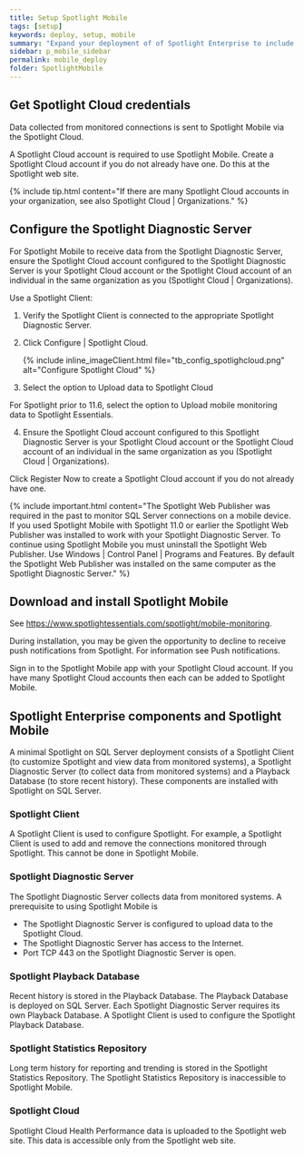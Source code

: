 ```yaml
---
title: Setup Spotlight Mobile
tags: [setup]
keywords: deploy, setup, mobile
summary: "Expand your deployment of of Spotlight Enterprise to include Spotlight Mobile."
sidebar: p_mobile_sidebar
permalink: mobile_deploy
folder: SpotlightMobile
---
```




## Get Spotlight Cloud credentials
Data collected from monitored connections is sent to Spotlight Mobile via the Spotlight Cloud.

A Spotlight Cloud account is required to use Spotlight Mobile. Create a Spotlight Cloud account if you do not already have one. Do this at the Spotlight web site.

{% include tip.html content="If there are many Spotlight Cloud accounts in your organization, see also Spotlight Cloud \| Organizations." %}

## Configure the Spotlight Diagnostic Server

For Spotlight Mobile to receive data from the Spotlight Diagnostic Server, ensure the Spotlight Cloud account configured to the Spotlight Diagnostic Server is your Spotlight Cloud account or the Spotlight Cloud account of an individual in the same organization as you (Spotlight Cloud \| Organizations).

Use a Spotlight Client:

1. Verify the Spotlight Client is connected to the appropriate Spotlight Diagnostic Server.
2. Click Configure \| Spotlight Cloud.

    {% include inline_imageClient.html file="tb_config_spotlighcloud.png" alt="Configure Spotlight Cloud" %}

3. Select the option to Upload data to Spotlight Cloud

For Spotlight prior to 11.6, select the option to Upload mobile monitoring data to Spotlight Essentials.

4. Ensure the Spotlight Cloud account configured to this Spotlight Diagnostic Server is your Spotlight Cloud account or the Spotlight Cloud account of an individual in the same organization as you (Spotlight Cloud \| Organizations).

Click Register Now to create a Spotlight Cloud account if you do not already have one.

{% include important.html content="The Spotlight Web Publisher was required in the past to monitor SQL Server connections on a mobile device. If you used Spotlight Mobile with Spotlight 11.0 or earlier the Spotlight Web Publisher was installed to work with your Spotlight Diagnostic Server. To continue using Spotlight Mobile you must uninstall the Spotlight Web Publisher. Use Windows | Control Panel | Programs and Features. By default the Spotlight Web Publisher was installed on the same computer as the Spotlight Diagnostic Server." %}


## Download and install Spotlight Mobile

See https://www.spotlightessentials.com/spotlight/mobile-monitoring.

During installation, you may be given the opportunity to decline to receive push notifications from Spotlight. For information see Push notifications.

Sign in to the Spotlight Mobile app with your Spotlight Cloud account. If you have many Spotlight Cloud accounts then each can be added to Spotlight Mobile.


## Spotlight Enterprise components and Spotlight Mobile

A minimal Spotlight on SQL Server deployment consists of a Spotlight Client (to customize Spotlight and view data from monitored systems), a Spotlight Diagnostic Server (to collect data from monitored systems) and a Playback Database (to store recent history). These components are installed with Spotlight on SQL Server.

### Spotlight Client

A Spotlight Client is used to configure Spotlight. For example, a Spotlight Client is used to add and remove the connections monitored through Spotlight. This cannot be done in Spotlight Mobile.

### Spotlight Diagnostic Server

The Spotlight Diagnostic Server collects data from monitored systems. A prerequisite to using Spotlight Mobile is

* The Spotlight Diagnostic Server is configured to upload data to the Spotlight Cloud.
* The Spotlight Diagnostic Server has access to the Internet.
* Port TCP 443 on the Spotlight Diagnostic Server is open.

### Spotlight Playback Database

Recent history is stored in the Playback Database. The Playback Database is deployed on SQL Server. Each Spotlight Diagnostic Server requires its own Playback Database. A Spotlight Client is used to configure the Spotlight Playback Database.

### Spotlight Statistics Repository

Long term history for reporting and trending is stored in the Spotlight Statistics Repository. The Spotlight Statistics Repository is inaccessible to Spotlight Mobile.

### Spotlight Cloud

Spotlight Cloud Health Performance data is uploaded to the Spotlight web site. This data is accessible only from the Spotlight web site.
